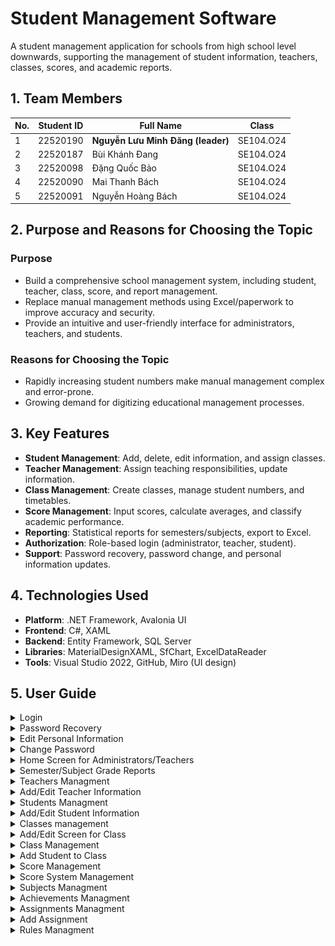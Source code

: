# Student Management Software

A student management application for schools from high school level downwards, supporting the management of student information, teachers, classes, scores, and academic reports.

## 1. Team Members

| No. | Student ID | Full Name               | Class      |
|-----|------------|-------------------------|------------|
| 1   | 22520190   | **Nguyễn Lưu Minh Đăng (leader)**    | SE104.O24  |
| 2   | 22520187   | Bùi Khánh Đang          | SE104.O24  |
| 3   | 22520098   | Đặng Quốc Bảo           | SE104.O24  |
| 4   | 22520090   | Mai Thanh Bách          | SE104.O24  |
| 5   | 22520091   | Nguyễn Hoàng Bách       | SE104.O24  |

## 2. Purpose and Reasons for Choosing the Topic

### Purpose
- Build a comprehensive school management system, including student, teacher, class, score, and report management.
- Replace manual management methods using Excel/paperwork to improve accuracy and security.
- Provide an intuitive and user-friendly interface for administrators, teachers, and students.

### Reasons for Choosing the Topic
- Rapidly increasing student numbers make manual management complex and error-prone.
- Growing demand for digitizing educational management processes.

## 3. Key Features
- **Student Management**: Add, delete, edit information, and assign classes.
- **Teacher Management**: Assign teaching responsibilities, update information.
- **Class Management**: Create classes, manage student numbers, and timetables.
- **Score Management**: Input scores, calculate averages, and classify academic performance.
- **Reporting**: Statistical reports for semesters/subjects, export to Excel.
- **Authorization**: Role-based login (administrator, teacher, student).
- **Support**: Password recovery, password change, and personal information updates.

## 4. Technologies Used
- **Platform**: .NET Framework, Avalonia UI
- **Frontend**: C#, XAML
- **Backend**: Entity Framework, SQL Server
- **Libraries**: MaterialDesignXAML, SfChart, ExcelDataReader
- **Tools**: Visual Studio 2022, GitHub, Miro (UI design)

## 5. User Guide

<details>
  <summary>Login</summary>

| ![](./ReadmeAssets/Login.png) |
| :---------------------------: |
| _Login Screen_ |

1. Enter credentials.
2. Remember login.
3. Login.
4. Navigate to password recovery.

</details>

<details>
  <summary>Password Recovery</summary>

| ![](./ReadmeAssets/ForgotPassword.png) |
| :------------------------------------: |
| _Password Recovery Screen_ |

1. Enter information.
2. Send verification code via email.
3. Save new password.

</details>

<details>
  <summary>Edit Personal Information</summary>

| ![](./ReadmeAssets/PersonalInfo.png) |
| :----------------------------------: |
| _Personal Information Screen_ |

1. Enter information.
2. Open password change screen.
3. Save edited information.
4. Logout.

</details>

<details>
  <summary>Change Password</summary>

| ![](./ReadmeAssets/ChangePassword.png) |
| :----------------------------------: |
| _Personal Information Screen_ |

1. Enter information.
2. Save.
3. Cancel.

</details>

<details>
  <summary>Home Screen for Administrators/Teachers</summary>

| ![](./ReadmeAssets/Home_Admin.png) | ![](./ReadmeAssets/Home_Teacher.png) |
| :--------------------------------: | :----------------------------------: |
| _Administrator Home Screen_        | _Teacher Home Screen_ |

1. Display home screen.
2. Display reports.
3. Display information.
4. Display class management.
5. Display score management.
6. Display scoreboard system.
7. Display subject management.
8. Display student achievements.
9. Display teaching assignments.
10. Display regulation changes.
11. Display personal information.

</details>

<details>
  <summary>Semester/Subject Grade Reports</summary>

| ![](./ReadmeAssets/Report_Semester.png) | ![](./ReadmeAssets/Report_Subject.png) |
| :--------------------------------: | :----------------------------------: |
| _Semester Grade Report Screen_        | _Subject Grade Report Screen_ |

1. Filter combobox.
2. Show all.

</details>

<details>
  <summary>Teachers Managment</summary>

| ![](./ReadmeAssets/Teachers.png) |
| :----------------------------------: |
| _Teachers Managment Screen_ |

1. Search teacher.
2. Open add teacher screen.
3. Open edit teacher screen.
4. Remove teacher.

</details>

<details>
  <summary>Add/Edit Teacher Information</summary>

| ![](./ReadmeAssets/Teacher_Add.png) | ![](./ReadmeAssets/Teacher_Edit.png) |
| :--------------------------------: | :----------------------------------: |
| _Add Teacher Screen_        | _Edit Teacher Screen_ |

1. Enter/Edit information.
2. Save.
3. Cancel.

</details>

<details>
  <summary>Students Managment</summary>

| ![](./ReadmeAssets/Students.png) |
| :----------------------------------: |
| _Students Managment Screen_ |

1. Search student.
2. Open add student screen.
3. Show all student.
4. Filter combobox.
5. Open edit student screen.
6. Remove student.

</details>

<details>
  <summary>Add/Edit Student Information</summary>

| ![](./ReadmeAssets/Student_Add.png) | ![](./ReadmeAssets/Student_Edit.png) |
| :--------------------------------: | :----------------------------------: |
| _Add Student Screen_        | _Edit Student Screen_ |

1. Enter/Edit information.
2. Save.
3. Cancel.

</details>

<details>
  <summary>Classes management</summary>

| ![](./ReadmeAssets/Classes.png) |
| :----------------------------------: |
| _Classes Management Screen_ |

1. Filter combobox.
2. Open add class screen.
3. Search class name.
4. Open students in class screen.
5. Open edit class screen.
6. Remove class.

</details>

<details>
  <summary>Add/Edit Screen for Class</summary>

| ![](./ReadmeAssets/Class_Add.png) | ![](./ReadmeAssets/Class_Edit.png) |
| :--------------------------------: | :----------------------------------: |
| _Add Class Screen_        | _Edit Class Screen_ |

1. Enter/Edit information.
2. Save.
3. Cancel.

</details>

<details>
  <summary>Class Management</summary>

| ![](./ReadmeAssets/StudentsInClass.png) |
| :----------------------------------: |
| _Class Management Screen_ |

1. Search student in class.
2. Open add student to class screen.
3. Remove student from class. 

</details>

<details>
  <summary>Add Student to Class</summary>

| ![](./ReadmeAssets/StudentInClass_Add.png) |
| :----------------------------------: |
| _Add Student To Class Screen_ |

1. Search student.
2. Save/Confirm add student.
3. Cancel.

</details>

<details>
  <summary>Score Management</summary>

| ![](./ReadmeAssets/Grades.png) |
| :----------------------------------: |
| _Score Management Screen_ |

1. Filter combobox.
2. Lock scoreboard.
3. Unlock scoreboard.

</details>

<details>
  <summary>Score System Management</summary>

| ![](./ReadmeAssets/GradeSystem.png) |
| :----------------------------------: |
| _Score System Management Screen_ |

1. Filter combobox.
2. Export to excel.
3. Save.

</details>

<details>
  <summary>Subjects Managment</summary>

| ![](./ReadmeAssets/Subjects.png) |
| :----------------------------------: |
| _Subjects Managment Screen_ |

1. Search subject.
2. Show all subject.
3. Enter new subject name.
4. Add new subject.
5. Edit subject.
6. Remove subject.

</details>

<details>
  <summary>Achievements Managment</summary>

| ![](./ReadmeAssets/Achievements.png) |
| :----------------------------------: |
| _Achievements Managment Screen_ |

1. Filter comboxbox.
2. Edit achievement.
3. Save achievement.

</details>

<details>
  <summary>Assignments Managment</summary>

| ![](./ReadmeAssets/Assignments.png) |
| :----------------------------------: |
| _Assignments Managment Screen_ |

1. Filter comboxbox.
2. Open add assignment screen.
3. Show all assignments.
4. Remove assignment.

</details>

<details>
  <summary>Add Assignment</summary>

| ![](./ReadmeAssets/Assignment_Add.png) |
| :----------------------------------: |
| _Add new Assignment Screen_ |

1. Enter information.
2. Save.
3. Cancel.

</details>

<details>
  <summary>Rules Managment</summary>

| ![](./ReadmeAssets/Rules.png) |
| :----------------------------------: |
| _Rules Managment Screen_ |

1. Select rule.
2. Enter value.
3. Undo changes.
4. Edit.
5. Save.

</details>







